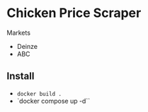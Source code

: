 # Chicken Price Scraper
Markets
* Deinze
* ABC

## Install
* `docker build .`
* `docker compose up -d``